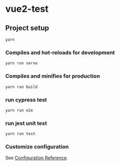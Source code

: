 # vue2-test

## Project setup
```
yarn
```

### Compiles and hot-reloads for development
```
yarn run serve
```

### Compiles and minifies for production
```
yarn run build
```

### run cypress test
```
yarn run e2e
```

### run jest unit test
```
yarn run test
```

### Customize configuration
See [Configuration Reference](https://cli.vuejs.org/config/).

